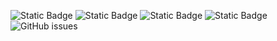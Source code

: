 ![Static Badge](https://img.shields.io/badge/blacklists-60-000000) ![Static Badge](https://img.shields.io/badge/blacklisted-2728211-cc0000) ![Static Badge](https://img.shields.io/badge/whitelisted-2242-00CC00) ![Static Badge](https://img.shields.io/badge/streaming_blacklist-28106-000000) ![GitHub issues](https://img.shields.io/github/issues/fabriziosalmi/blacklists)
